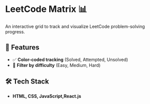 # LeetCode Matrix 📊

An interactive grid to track and visualize LeetCode problem-solving progress.

## 🚀 Features
- ✅ **Color-coded tracking** (Solved, Attempted, Unsolved)
- 🔢 **Filter by difficulty** (Easy, Medium, Hard)

## 🛠️ Tech Stack
- **HTML, CSS, JavaScript,React.js**


